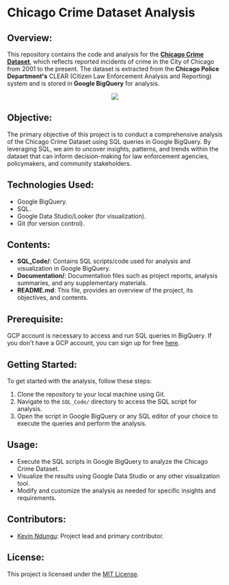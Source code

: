 # Chicago Crime Dataset Analysis

## Overview:
This repository contains the code and analysis for the [**Chicago Crime Dataset**](https://console.cloud.google.com/marketplace/product/city-of-chicago-public-data/chicago-crime), which reflects reported incidents of crime in the City of Chicago from 2001 to the present. The dataset is extracted from the **Chicago Police Department's** CLEAR (Citizen Law Enforcement Analysis and Reporting) system and is stored in **Google BigQuery** for analysis.

<p align="center">
    <img src="https://github.com/kevinndungu-source/Google_Cloud_Platform_GCP_Project/assets/114335263/e300c4b6-f13c-4eaa-abb5-37a27c5e701a">
</p>


## Objective:
The primary objective of this project is to conduct a comprehensive analysis of the Chicago Crime Dataset using SQL queries in Google BigQuery. By leveraging SQL, we aim to uncover insights, patterns, and trends within the dataset that can inform decision-making for law enforcement agencies, policymakers, and community stakeholders.

## Technologies Used:
- Google BigQuery.
- SQL.
- Google Data Studio/Looker (for visualization).
- Git (for version control).

## Contents:
- **SQL_Code/**: Contains SQL scripts/code used for analysis and visualization in Google BigQuery.
- **Documentation/**: Documentation files such as project reports, analysis summaries, and any supplementary materials.
- **README.md**: This file, provides an overview of the project, its objectives, and contents.

## Prerequisite:
GCP account is necessary to access and run SQL queries in BigQuery. If you don't have a GCP account, you can sign up for free [here](https://cloud.google.com/).

## Getting Started:
To get started with the analysis, follow these steps:
1. Clone the repository to your local machine using Git.
2. Navigate to the `SQL_Code/` directory to access the SQL script for analysis.
3. Open the script in Google BigQuery or any SQL editor of your choice to execute the queries and perform the analysis.

## Usage:
- Execute the SQL scripts in Google BigQuery to analyze the Chicago Crime Dataset.
- Visualize the results using Google Data Studio or any other visualization tool.
- Modify and customize the analysis as needed for specific insights and requirements.

## Contributors:
- [Kevin Ndungu](https://github.com/kevinndungu-source): Project lead and primary contributor.

## License:
This project is licensed under the [MIT License](LICENSE).

